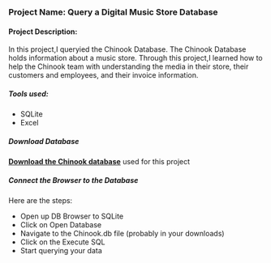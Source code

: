 ### Project Name: Query a Digital Music Store Database
#### Project Description:
In this project,I queryied the Chinook Database. The Chinook Database holds information about a music store. Through this project,I learned how to help the Chinook team with understanding the media in their store, their customers and employees, and their invoice information.

##### Tools used:
- SQLite
- Excel

##### Download Database
[**Download the Chinook database**](https://www.kaggle.com/datasets/samaxtech/chinook-music-store-data) used for this project

##### Connect the Browser to the Database
Here are the steps:
- Open up DB Browser to SQLite
- Click on Open Database
- Navigate to the Chinook.db file (probably in your downloads)
- Click on the Execute SQL
- Start querying your data

